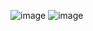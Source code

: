 ![image](https://github.com/NathanC0926/spark-seprep/assets/147186779/d5058f86-c88c-4ece-a7a8-5264f3706b19)
![image](https://github.com/NathanC0926/spark-seprep/assets/147186779/7dff136e-913a-4877-ab9c-17e86310b9c3)
